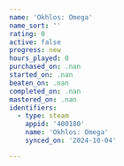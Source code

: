 ```yaml
---
name: 'Okhlos: Omega'
name_sort: ''
rating: 0
active: false
progress: new
hours_played: 0
purchased_on: .nan
started_on: .nan
beaten_on: .nan
completed_on: .nan
mastered_on: .nan
identifiers:
  - type: steam
    appid: '400180'
    name: 'Okhlos: Omega'
    synced_on: '2024-10-04'

---
```

